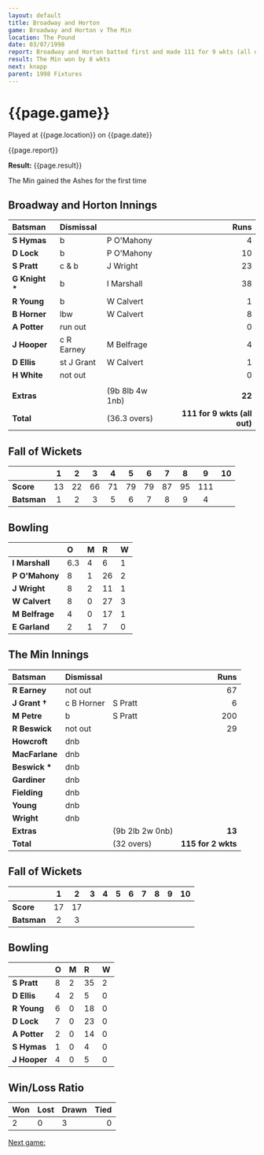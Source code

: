 ```yaml
---
layout: default
title: Broadway and Horton
game: Broadway and Horton v The Min
location: The Pound
date: 03/07/1998
report: Broadway and Horton batted first and made 111 for 9 wkts (all out). The Min replied with 115 for 2 wkts
result: The Min won by 8 wkts
next: knapp
parent: 1998 Fixtures
---
```


# {{page.game}}

Played at {{page.location}} on {{page.date}}

{{page.report}}

**Result:** {{page.result}}

The Min gained the Ashes for the first time

## Broadway and Horton Innings

| Batsman | Dismissal |  | Runs |
|:---|:---|---|---:|
| **S Hymas** | b | P O'Mahony | 4 |
| **D Lock** | b | P O'Mahony | 10 |
| **S Pratt** | c & b | J Wright | 23 |
| **G Knight &#42;** | b | I Marshall | 38 |
| **R Young** | b | W Calvert | 1 |
| **B Horner** | lbw | W Calvert | 8 |
| **A Potter** | run out |  | 0 |
| **J Hooper** | c R Earney | M Belfrage | 4 |
| **D Ellis** | st J Grant | W Calvert | 1 |
| **H White** | not out |  | 0 |
|  |  |  |  |
| **Extras** | | (9b 8lb 4w 1nb) | **22** |
| **Total** | | (36.3 overs) | **111 for 9 wkts (all out)** |

## Fall of Wickets

| | 1 | 2 | 3 | 4 | 5 | 6 | 7 | 8 | 9 | 10 |
|---|:---:|:---:|:---:|:---:|:---:|:---:|:---:|:---:|:---:|:---:|
| **Score** | 13 | 22 | 66 | 71 | 79 | 79 | 87 | 95 | 111 |  |
| **Batsman** | 1 | 2 | 3 | 5 | 6 | 7 | 8 | 9 | 4 |  |

## Bowling

| | O | M | R | W |
|---|:---|:---|:---|:---|
| **I Marshall** | 6.3 | 4 | 6 | 1 |
| **P O'Mahony** | 8 | 1 | 26 | 2 |
| **J Wright** | 8 | 2 | 11 | 1 |
| **W Calvert** | 8 | 0 | 27 | 3 |
| **M Belfrage** | 4 | 0 | 17 | 1 |
| **E Garland** | 2 | 1 | 7 | 0 |

## The Min Innings

| Batsman | Dismissal |  | Runs |
|:---|:---|---|---:|
| **R Earney** | not out |   | 67 |
| **J Grant &#8224;** | c B Horner | S Pratt | 6 |
| **M Petre** | b | S Pratt | 200 |
| **R Beswick** | not out |  | 29 |
| **Howcroft** | dnb |  |  |
| **MacFarlane** | dnb |  |  |
| **Beswick &#42;** | dnb |  |  |
| **Gardiner** | dnb |  |  |
| **Fielding** | dnb |  |  |
| **Young** | dnb |  |  |
| **Wright** | dnb |  |  |
| **Extras** | | (9b 2lb 2w 0nb) | **13** |
| **Total** | | (32 overs) | **115 for 2 wkts** |

## Fall of Wickets

| | 1 | 2 | 3 | 4 | 5 | 6 | 7 | 8 | 9 | 10 |
|---|:---:|:---:|:---:|:---:|:---:|:---:|:---:|:---:|:---:|:---:|
| **Score** | 17 | 17 |  |  |  |  |  |  |  |  |
| **Batsman** | 2 | 3 |  |  |  |  |  |  |  |  |

## Bowling

| | O | M | R | W |
|---|:---|:---|:---|:---|
| **S Pratt** | 8 | 2 | 35 | 2 |
| **D Ellis** | 4 | 2 | 5 | 0 |
| **R Young** | 6 | 0 | 18 | 0 |
| **D Lock** | 7 | 0 | 23 | 0 |
| **A Potter** | 2 | 0 | 14 | 0 |
| **S Hymas** | 1 | 0 | 4 | 0 |
| **J Hooper** | 4 | 0 | 5 | 0 |

## Win/Loss Ratio

| Won | Lost | Drawn | Tied |
|:---|:---|:---|---:|
| 2 | 0 | 3 | 0 |

[Next game:]({{page.next}})